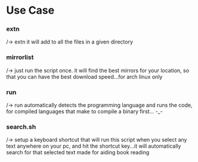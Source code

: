 # Use Case

### extn
/-> extn <extension> <source-directory>
it will add <extension> to all the files in a given directory

### mirrorlist
/-> just run the script once.
it will find the best mirrors for your location, so that you can have the best download speed...for arch linux only

### run
/-> run <file-name>
automatically detects the programming language and runs the code, for compiled languages that make to compile a binary first... -_-

### search.sh
/-> setup a keyboard shortcut that will run this script
when you select any text anywhere on your pc, and hit the shortcut key...it will automatically search for that selected text
made for aiding book reading
